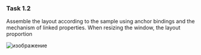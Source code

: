 ### Task 1.2

Assemble the layout according to the sample using anchor bindings and the mechanism of linked properties. When resizing the window, the layout proportion

![изображение](https://github.com/mrglaster/ISU-HW-QML/assets/50916604/99ac5db2-5992-42cf-875d-eec1b633ec35)
